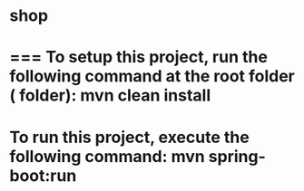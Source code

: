 # shop
===
To setup this project, run the following command at the root folder (<shop> folder):
mvn clean install
===
To run this project, execute the following command:
mvn spring-boot:run
===
